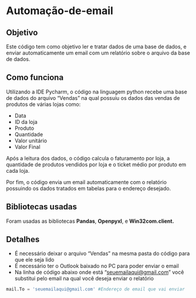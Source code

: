 # Automação-de-email
## Objetivo

Este código tem como objetivo ler e tratar dados de uma base de dados, e enviar automaticamente um email com um relatório sobre o arquivo da base de dados.

## Como funciona

Utilizando a IDE Pycharm, o código na linguagem python recebe uma base de dados do arquivo “Vendas” na qual possuiu os dados das vendas de produtos de várias lojas como:

- Data
- ID da loja
- Produto
- Quantidade
- Valor unitário
- Valor Final

Após a leitura dos dados, o código calcula o faturamento por loja, a quantidade de produtos vendidos por loja e o ticket médio por produto em cada loja.

Por fim, o código envia um email automaticamente com o relatório possuindo os dados tratados em tabelas para o endereço desejado.

## Bibliotecas usadas

Foram usadas as bibliotecas **Pandas**, **Openpyxl**, e **Win32com.client.**

## Detalhes

- É necessário deixar o arquivo “Vendas” na mesma pasta do código para que ele seja lido
- É necessário ter o Outlook baixado no PC para poder enviar o email
- Na linha de código abaixo onde está “seuemailaqui@gmail.com” você substitui pelo email na qual você deseja enviar o relatório

```python
mail.To = 'seuemailaqui@gmail.com' #Endereço de email que vai enviar
```
